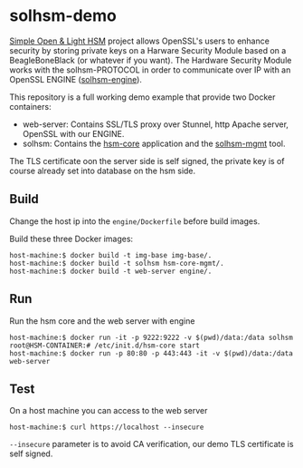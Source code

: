 # solhsm-demo
[Simple Open & Light HSM](https://github.com/jjungo/solhsm-core) project  allows
OpenSSL's users to enhance security by storing private keys on a Harware
Security Module based on a BeagleBoneBlack (or whatever if you want). The
Hardware Security Module works with the solhsm-PROTOCOL in order to communicate
over IP with an OpenSSL ENGINE ([solhsm-engine](https://github.com/jjungo/solhsm-engine)).

This repository is a full working demo example that provide two Docker
containers:

* web-server: Contains SSL/TLS proxy over Stunnel, http Apache server, OpenSSL
with our ENGINE.
* solhsm: Contains the [hsm-core](https://github.com/jjungo/solhsm-core)
application and the [solhsm-mgmt](https://github.com/jjungo/solhsm-mgmt) tool.

The TLS certificate oon the server side is self signed, the private key is of
course already set into database on the hsm side.

## Build
Change the host ip into the `engine/Dockerfile` before build images.

Build these three Docker images:

    host-machine:$ docker build -t img-base img-base/.
    host-machine:$ docker build -t solhsm hsm-core-mgmt/.
    host-machine:$ docker build -t web-server engine/.

## Run
Run the hsm core and the web server with engine

    host-machine:$ docker run -it -p 9222:9222 -v $(pwd)/data:/data solhsm
    root@HSM-CONTAINER:# /etc/init.d/hsm-core start
    host-machine:$ docker run -p 80:80 -p 443:443 -it -v $(pwd)/data:/data web-server

## Test
On a host machine you can access to the web server

    host-machine:$ curl https://localhost --insecure

`--insecure` parameter is to avoid CA verification, our demo TLS certificate is self signed.
